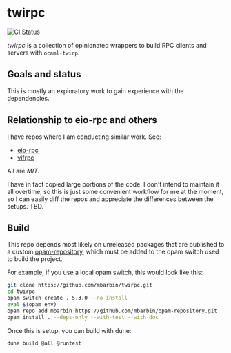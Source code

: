 # twirpc

[![CI Status](https://github.com/mbarbin/twirpc/workflows/ci/badge.svg)](https://github.com/mbarbin/twirpc/actions/workflows/ci.yml)

*twirpc* is a collection of opinionated wrappers to build RPC clients and servers with `ocaml-twirp`.

## Goals and status

This is mostly an exploratory work to gain experience with the dependencies.

## Relationship to eio-rpc and others

I have repos where I am conducting similar work. See:

- [eio-rpc](https://github.com/mbarbin/eio-rpc)
- [vifrpc](https://github.com/mbarbin/vifrpc)

All are *MIT*.

I have in fact copied large portions of the code. I don't intend to maintain it all overtime, so this is just some convenient workflow for me at the moment, so I can easily diff the repos and appreciate the differences between the setups. TBD.

## Build

This repo depends most likely on unreleased packages that are published to a custom [opam-repository](https://github.com/mbarbin/opam-repository.git), which must be added to the opam switch used to build the project.

For example, if you use a local opam switch, this would look like this:

```sh
git clone https://github.com/mbarbin/twirpc.git
cd twirpc
opam switch create . 5.3.0 --no-install
eval $(opam env)
opam repo add mbarbin https://github.com/mbarbin/opam-repository.git
opam install . --deps-only --with-test --with-doc
```

Once this is setup, you can build with dune:

```sh
dune build @all @runtest
```
